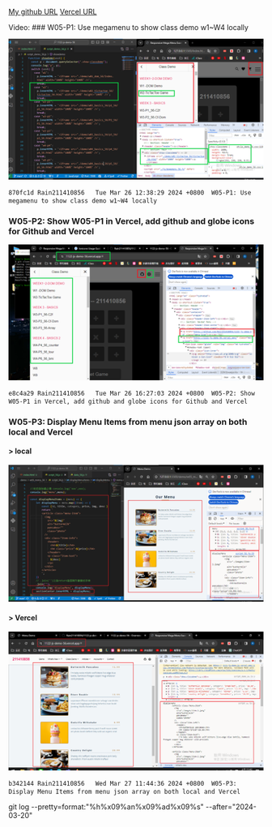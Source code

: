 [My github URL](https://github.com/Rain211410856/1121-sweb-211410856)
[Vercel URL](https://1121-sweb-211410856.vercel.app/demo/w05_56_blog/)

Video: ### W05-P1: Use megamenu to show class demo w1~W4 locally



![](w05-p1.png)

```
870fc1d Rain211410856   Tue Mar 26 12:38:29 2024 +0800  W05-P1: Use megamenu to show class demo w1~W4 locally
```

### W05-P2: Show W05-P1 in Vercel, add github and globe icons for Github and Vercel



![](w05-p2.png)

```
e8c4a29 Rain211410856   Tue Mar 26 16:27:03 2024 +0800  W05-P2: Show W05-P1 in Vercel, add github and globe icons for Github and Vercel
```

### W05-P3: Display Menu Items from menu json array on both local and Vercel



#### > local



![](w05-p3-1.png)



#### > Vercel



![](w05-p3-2.png)

```
b342144 Rain211410856   Wed Mar 27 11:44:36 2024 +0800  W05-P3: Display Menu Items from menu json array on both local and Vercel
```

git log --pretty=format:"%h%x09%an%x09%ad%x09%s" --after="2024-03-20"
